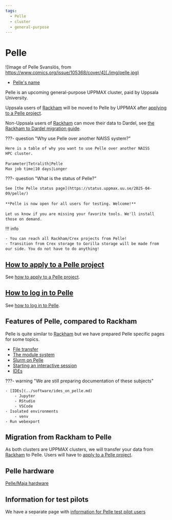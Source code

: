 ```yaml
---
tags:
  - Pelle
  - cluster
  - general-purpose
---
```


# Pelle

![Image of Pelle Svanslös, from https://www.comics.org/issue/105368/cover/4](./img/pelle.jpg)

- [Pelle's name](pelles_name.md)

Pelle is an upcoming general-purpose UPPMAX cluster,
paid by Uppsala University.

Uppsala users of [Rackham](rackham.md) will be moved to Pelle
by UPPMAX after [applying to a Pelle project](../getting_started/project_apply_pelle.md).

Non-Uppsala users of [Rackham](rackham.md) can move their data to
Dardel, see [the Rackham to Dardel migration guide](../cluster_guides/dardel_migration.md).

???- question "Why use Pelle over another NAISS system?"

    Here is a table of why you want to use Pelle over another NAISS
    HPC cluster.

    Parameter|Tetralith|Pelle
    Max job time|10 days|Longer


???- question "What is the status of Pelle?"

    See [the Pelle status page](https://status.uppmax.uu.se/2025-04-09/pelle/)

    **Pelle is now open for all users for testing. Welcome!**

    Let us know if you are missing your favorite tools. We'll install those on demand.

!!! info

    - You can reach all Rackham/Crex projects from Pelle!
    - Transition from Crex storage to Gorilla storage will be made from our side. You do not have to do anything!
    
## [How to apply to a Pelle project](../getting_started/project_apply_pelle.md)

See [how to apply to a Pelle project](../getting_started/project_apply_pelle.md).

## [How to log in to Pelle](../getting_started/login_pelle.md)

See [how to log in to Pelle](../getting_started/login_pelle.md).

## Features of Pelle, compared to Rackham

Pelle is quite similar to [Rackham](rackham.md) but we have prepared Pelle specific pages for some topics.

- [File transfer](transfer_pelle.md)
- [The module system](pelle_modules.md)
- [Slurm on Pelle](slurm_on_pelle.md)
- [Starting an interactive session](start_interactive_session_on_pelle.md)
- [IDEs](../software/ides_on_pelle.md)


???- warning "We are still preparing documentation of these subjects"

    - [IDEs](../software/ides_on_pelle.md)
        - Jupyter
        - RStudio
        - VSCode
    - Isolated environments
        - venv
    - Run webexport


## Migration from Rackham to Pelle

As both clusters are UPPMAX clusters,
we will transfer your data from [Rackham](rackham.md)
to Pelle. Users will have to [apply to a Pelle project](../getting_started/project_apply_pelle.md).

## Pelle hardware

[Pelle/Maja hardware](../hardware/clusters/pelle.md)

## Information for test pilots

We have a separate page with [information for Pelle test pilot users](./pelle_test.md)
